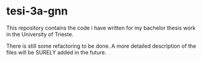 
# tesi-3a-gnn

This repository contains the code i have written for my bachelor thesis work in the University of Trieste.

There is still some refactoring to be done.
A more detailed description of the files will be SURELY added in the future.